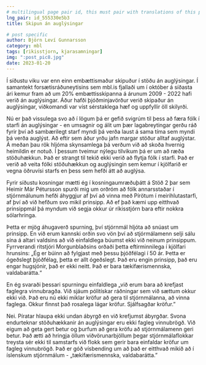 ```yaml
---
# multilingual page pair id, this must pair with translations of this page. (This name must be unique)
lng_pair: id_555330e5b3
title: Skipun án auglýsingar

# post specific
author: Björn Leví Gunnarsson
category: mbl
tags: [rikisstjorn, kjarasamningar]
img: ":post_pic8.jpg"
date: 2023-01-20
---
```


Í síðustu viku var enn einn embættismaður skipuður í stöðu án auglýsingar. Í samantekt forsætisráðuneytisins sem mbl.is fjallaði um í október á síðasta ári kemur fram að um 20% embættisskipanna á árunum 2009 - 2022 hafi verið án auglýsingar. Áður hafði þjóðminjavörður verið skipaður án auglýsingar, viðkomandi var víst sérstaklega hæf og uppfyllir öll skilyrði.

Nú er það vissulega svo að í lögum þá er gefið svigrúm til þess að færa fólk í starfi án auglýsingar - en umsagnir og álit um þær lagabreytingar gerðu ráð fyrir því að sambærilegt starf myndi þá verða laust á sama tíma sem myndi þá verða auglýst. Að eftir sem áður yrðu jafn margar stöður alltaf auglýstar. Á meðan þau rök hljóma skynsamlega þá verðum við að skoða hvernig heimildin er notuð. Í þessum tveimur nýlegu tilvikum þá er um að ræða stöðuhækkun. Það er strangt til tekið ekki verið að flytja fólk í starfi. Það er verið að veita fólki stöðuhækkun og auglýsingin sem kemur í kjölfarið er vegna öðruvísi starfs en þess sem hefði átt að auglýsa.

Fyrir síðustu kosningar mætti ég í kosningaumræðuþátt á Stöð 2 þar sem Heimir Már Pétursson spurði mig um orðróm að fólk annarsstaðar í stjórnmálunum hefði áhyggjur af því að vinna með Pírötum í meirihlutastarfi, af því að við hefðum svo mikil prinsipp. Að ef það kæmi upp eitthvað prinsippmál þá myndum við segja okkur úr ríkisstjórn bara eftir nokkra sólarhringa. 

Þetta er mjög áhugaverð spurning, því stjórnmál hljóta að snúast um prinsipp. En við erum kannski orðin svo vön því að stjórmálamenn selji sálu sína á altari valdsins að við einfaldlega búumst ekki við neinum prinsippum. Fyrrverandi ritstjóri Morgunblaðsins orðaði þetta eftirminnilega í kjölfari hrunsins: „Ég er búinn að fylgjast með þessu þjóðfélagi í 50 ár. Þetta er ógeðslegt þjóðfélag, þetta er allt ógeðslegt. Það eru engin prinsipp, það eru engar hugsjónir, það er ekki neitt. Það er bara tækifærismennska, valdabarátta.“

En ég svaraði þessari spurningu einfaldlega „við erum bara að krefjast faglegra vinnubragða. Við sjáum pólitískar ráðningar sem við sættum okkur ekki við. Það eru nú ekki miklar kröfur að gera til stjórnmálanna, að vinna faglega. Okkur finnst það rosalega lágar kröfur. Sjálfsagðar kröfur.”

Nei. Píratar hlaupa ekki undan ábyrgð en við krefjumst ábyrgðar. Svona endurteknar stöðuhækkanir án auglýsingar eru ekki fagleg vinnubrögð. Við eigum að geta gert betur og þurfum að gera kröfu að stjórnmálamenn geri betur. Það ætti að hringja öllum viðvörunarbjöllum þegar stjórnmálaflokkar treysta sér ekki til samstarfs við flokk sem gerir bara einfaldar kröfur um fagleg vinnubrögð. Það er góð vísbending um að það er eitthvað mikið að í íslenskum stjórnmálum - „tækifærismennska, valdabarátta.”
